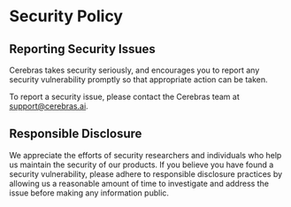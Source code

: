 # Security Policy

## Reporting Security Issues

Cerebras takes security seriously, and encourages you to report any security vulnerability
promptly so that appropriate action can be taken.

To report a security issue, please contact the Cerebras team at support@cerebras.ai.

## Responsible Disclosure

We appreciate the efforts of security researchers and individuals who help us maintain the security of
our products. If you believe you have found a security vulnerability, please adhere to responsible
disclosure practices by allowing us a reasonable amount of time to investigate and address the issue
before making any information public.

